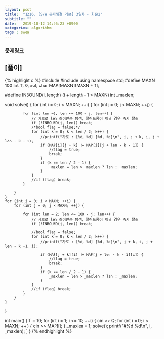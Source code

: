 ```yaml
---
layout: post
title:  "1216. [S/W 문제해결 기본] 3일차 - 회문2"
subtitle: ""
date:   2019-10-12 14:36:23 +0900
categories: algorithm
tags : swea
---
```

### [문제링크]({{"https://swexpertacademy.com/main/code/problem/problemDetail.do?contestProbId=AV14Rq5aABUCFAYi"}})

## [풀이]

{% highlight c %}
#include <iostream>
#include <cstdio>
using namespace std;
#define MAXN 100
int T, Q, sol;
char MAP[MAXN][MAXN + 1];

#define INBOUND(i, length) (i + length - 1 < MAXN)
int _maxlen;

void solve() {
	for (int i = 0; i < MAXN; ++i) {
		for (int j = 0; j < MAXN; ++j) {
		
			for (int len =2; len <= 100 - j; len++) {
				// 가로로 len 길이만큼 탐색, 팰린드롬이 아닐 경우 즉시 탈출
				if (!INBOUND(j, len)) break;
				/*bool flag = false;*/
				for (int k = 0; k < len / 2; k++) {
					//printf("가로 : [%d, %d] [%d, %d]\n", i, j + k, i, j + len - k - 1);
					if (MAP[i][j + k] != MAP[i][j + len - k - 1]) {
						//flag = true;
						break;
					}
					if (k == len / 2 - 1) {
						_maxlen = len > _maxlen ? len : _maxlen;
					}
				}
				//if (flag) break;				
			}
	
		}
	}
	for (int i = 0; i < MAXN; ++i) {
		for (int j = 0; j < MAXN; ++j) {

			for (int len = 2; len <= 100 - j; len++) {
				// 세로로 len 길이만큼 탐색, 팰린드롬이 아닐 경우 즉시 탈출
				if (!INBOUND(j, len)) break;

				//bool flag = false;
				for (int k = 0; k < len / 2; k++) {
					//printf("가로 : [%d, %d] [%d, %d]\n", j + k, i, j + len - k -1, i);

					if (MAP[j + k][i] != MAP[j + len - k - 1][i]) {
						//flag = true;
						break;
					}
					if (k == len / 2 - 1) {
						_maxlen = len > _maxlen ? len : _maxlen;
					}
				}
				//if (flag) break;
			}
		}
	}
}

int main() {
	T = 10;
	for (int i = 1; i <= 10; ++i) {
		cin >> Q;
		for (int i = 0; i < MAXN; ++i) {
			cin >> MAP[i];
		}
		_maxlen = 1;
		solve();
		printf("#%d %d\n", i, _maxlen);
	}
}
{% endhighlight %}